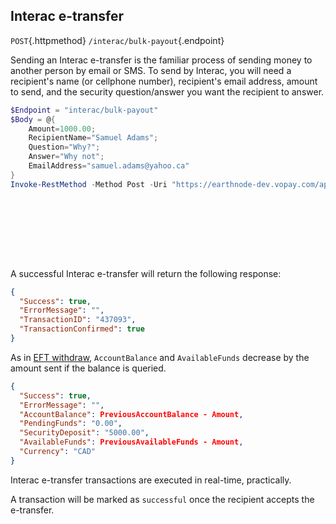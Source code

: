## Interac e-transfer

<!-- /interac/bulk-payout -->

`POST`{.httpmethod} `/interac/bulk-payout`{.endpoint}

<!-- need recipient name, email address, amount, security question/answer -->

Sending an Interac e-transfer is the familiar process of sending money to another person by email or SMS. To send by Interac, you will need a recipient's name (or cellphone number), recipient's email address, amount to send, and the security question/answer you want the recipient to answer.

<!-- show example -->

```powershell
$Endpoint = "interac/bulk-payout"
$Body = @{
    Amount=1000.00;
    RecipientName="Samuel Adams";
    Question="Why?";
    Answer="Why not";
    EmailAddress="samuel.adams@yahoo.ca"
}
Invoke-RestMethod -Method Post -Uri "https://earthnode-dev.vopay.com/api/v2/${Endpoint}?AccountID=$AccountID&Key=$($Credentials.Key.Password | ConvertFrom-SecureString -AsPlainText)&Signature=$($Signature.Hash.ToLowerInvariant())&Currency=CAD" -Body $Body
```

```shell

```

```ruby

```

```python

```

```php

```

```csharp

```

```javascript

```

```java

```

```go

```

A successful Interac e-transfer will return the following response:

```json
{
  "Success": true,
  "ErrorMessage": "",
  "TransactionID": "437093",
  "TransactionConfirmed": true
}
```

<!-- show how it impacts balance -->
As in [EFT withdraw](#EFT-Withdraw), `AccountBalance` and `AvailableFunds` decrease by the amount sent if the balance is queried.

```json
{
  "Success": true,
  "ErrorMessage": "",
  "AccountBalance": PreviousAccountBalance - Amount,
  "PendingFunds": "0.00",
  "SecurityDeposit": "5000.00",
  "AvailableFunds": PreviousAvailableFunds - Amount,
  "Currency": "CAD"
}
```

<!-- transactions are executed in near real-time -->

Interac e-transfer transactions are executed in real-time, practically.

<!-- transaction is marked as complete once the recipient accepts e-transfer -->

A transaction will be marked as `successful` once the recipient accepts the e-transfer.
